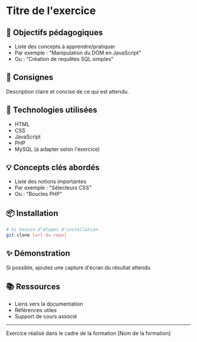 # Titre de l'exercice

## 🎯 Objectifs pédagogiques
- Liste des concepts à apprendre/pratiquer
- Par exemple : "Manipulation du DOM en JavaScript"
- Ou : "Création de requêtes SQL simples"

## 📝 Consignes
Description claire et concise de ce qui est attendu.

## 🔧 Technologies utilisées
- HTML
- CSS
- JavaScript
- PHP
- MySQL
(à adapter selon l'exercice)

## 💡 Concepts clés abordés
- Liste des notions importantes
- Par exemple : "Sélecteurs CSS"
- Ou : "Boucles PHP"

## 📦 Installation
```bash
# Si besoin d'étapes d'installation
git clone [url-du-repo]
```

## ✨ Démonstration
Si possible, ajoutez une capture d'écran du résultat attendu

## 📚 Ressources
- Liens vers la documentation
- Références utiles
- Support de cours associé

---
Exercice réalisé dans le cadre de la formation [Nom de la formation]

